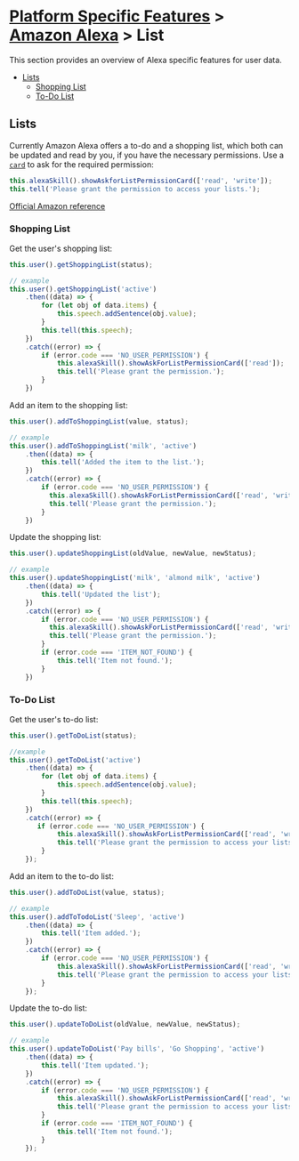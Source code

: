 # [Platform Specific Features](../) > [Amazon Alexa](./README.md) > List
This section provides an overview of Alexa specific features for user data.

* [Lists](#lists)
  * [Shopping List](#shopping-list)
  * [To-Do List](#to---do-list)

## Lists

Currently Amazon Alexa offers a to-do and a shopping list, which both can be updated and read by you, if you have the necessary permissions.
Use a [`card`](./visual.md#permission-card) to ask for the required permission:

```javascript
this.alexaSkill().showAskforListPermissionCard(['read', 'write']);
this.tell('Please grant the permission to access your lists.');
```

[Official Amazon reference](https://developer.amazon.com/docs/custom-skills/access-the-alexa-shopping-and-to-do-lists.html)

### Shopping List

Get the user's shopping list:

```javascript
this.user().getShoppingList(status);

// example
this.user().getShoppingList('active')
    .then((data) => {
        for (let obj of data.items) {
            this.speech.addSentence(obj.value);
        }
        this.tell(this.speech);
    })
    .catch((error) => {
        if (error.code === 'NO_USER_PERMISSION') {
            this.alexaSkill().showAskForListPermissionCard(['read']);
            this.tell('Please grant the permission.');
        }
    })
```

Add an item to the shopping list:

```javascript
this.user().addToShoppingList(value, status);

// example
this.user().addToShoppingList('milk', 'active')
    .then((data) => {
        this.tell('Added the item to the list.');
    })
    .catch((error) => {
        if (error.code === 'NO_USER_PERMISSION') {
          this.alexaSkill().showAskForListPermissionCard(['read', 'write']);
          this.tell('Please grant the permission.');
        }
    })
```

Update the shopping list:

```javascript
this.user().updateShoppingList(oldValue, newValue, newStatus);

// example
this.user().updateShoppingList('milk', 'almond milk', 'active')
    .then((data) => {
        this.tell('Updated the list');
    })
    .catch((error) => {
        if (error.code === 'NO_USER_PERMISSION') {
          this.alexaSkill().showAskForListPermissionCard(['read', 'write']);
          this.tell('Please grant the permission.');
        }
        if (error.code === 'ITEM_NOT_FOUND') {
            this.tell('Item not found.');
        }   
    })
```

### To-Do List

Get the user's to-do list:

```javascript
this.user().getToDoList(status);

//example
this.user().getToDoList('active')
    .then((data) => {
        for (let obj of data.items) {
            this.speech.addSentence(obj.value);
        }
        this.tell(this.speech);
    })
    .catch((error) => {
       if (error.code === 'NO_USER_PERMISSION') {
            this.alexaSkill().showAskForListPermissionCard(['read', 'write'])
            this.tell('Please grant the permission to access your lists.');
        } 
    });
```

Add an item to the to-do list:

```javascript
this.user().addToDoList(value, status);

// example
this.user().addToTodoList('Sleep', 'active')
    .then((data) => {
        this.tell('Item added.');
    })
    .catch((error) => {
        if (error.code === 'NO_USER_PERMISSION') {
            this.alexaSkill().showAskForListPermissionCard(['read', 'write'])
            this.tell('Please grant the permission to access your lists');
        }
    });
```

Update the to-do list:

```javascript
this.user().updateToDoList(oldValue, newValue, newStatus);

// example
this.user().updateToDoList('Pay bills', 'Go Shopping', 'active')
    .then((data) => {
        this.tell('Item updated.');
    })
    .catch((error) => {
        if (error.code === 'NO_USER_PERMISSION') {
            this.alexaSkill().showAskForListPermissionCard(['read', 'write'])
            this.tell('Please grant the permission to access your lists.');
        }
        if (error.code === 'ITEM_NOT_FOUND') {
            this.tell('Item not found.');
        }
    });
```